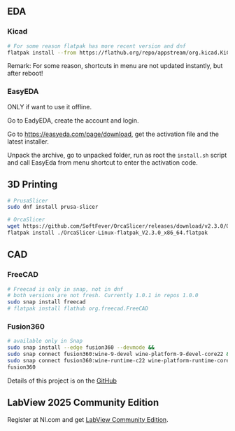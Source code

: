## EDA

### Kicad

```bash
# For some reason flatpak has more recent version and dnf
flatpak install --from https://flathub.org/repo/appstream/org.kicad.KiCad.flatpakref
```

Remark: For some reason, shortcuts in menu are not updated instantly, but after reboot!

### EasyEDA

ONLY if want to use it offline.

Go to EadyEDA, create the account and login.

Go to https://easyeda.com/page/download,  get the activation file and the latest installer.

Unpack the archive, go to unpacked folder, run as root the `install.sh` script and call EasyEda from menu shortcut to enter the activation code.

## 3D Printing

```bash
# PrusaSlicer
sudo dnf install prusa-slicer

# OrcaSlicer
wget https://github.com/SoftFever/OrcaSlicer/releases/download/v2.3.0/OrcaSlicer-Linux-flatpak_V2.3.0_x86_64.flatpak
flatpak install ./OrcaSlicer-Linux-flatpak_V2.3.0_x86_64.flatpak
```

## CAD 

### FreeCAD

```bash
# Freecad is only in snap, not in dnf
# both versions are not fresh. Currently 1.0.1 in repos 1.0.0
sudo snap install freecad
# flatpak install flathub org.freecad.FreeCAD
```


### Fusion360

```bash
# available only in Snap
sudo snap install --edge fusion360 --devmode &&
sudo snap connect fusion360:wine-9-devel wine-platform-9-devel-core22 &&
sudo snap connect fusion360:wine-runtime-c22 wine-platform-runtime-core22 &&
fusion360
```

Details of this project is on the [GitHub](https://github.com/Thermionix/fusion360)


## LabView 2025 Community Edition


Register at NI.com and get [LabView Community Edition](https://www.ni.com/en/support/downloads/software-products/download.labview.html).

